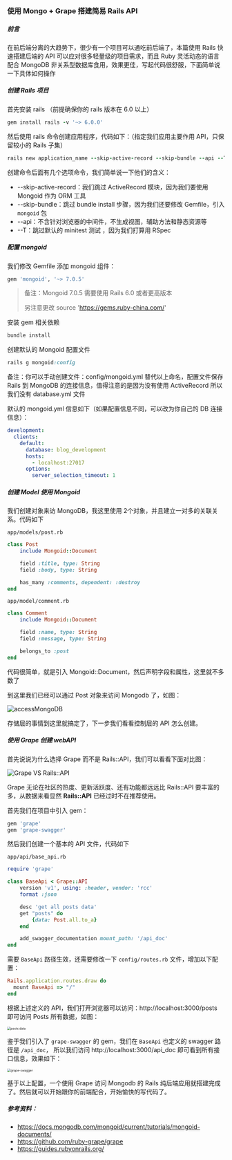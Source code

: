 ### 使用 Mongo + Grape 搭建简易 Rails API

##### 前言

在前后端分离的大趋势下，很少有一个项目可以通吃前后端了，本篇使用 Rails 快速搭建后端的 API 可以应对很多轻量级的项目需求，而且 Ruby 灵活动态的语言配合 MongoDB 非关系型数据库食用，效果更佳，写起代码很舒服，下面简单说一下具体如何操作



##### 创建 Rails 项目

首先安装 rails （前提确保你的 rails 版本在 6.0 以上）

```ruby
gem install rails -v '~> 6.0.0'
```



然后使用 rails 命令创建应用程序，代码如下：（指定我们应用主要作用 API，只保留较小的 Rails 子集）

```ruby
rails new application_name --skip-active-record --skip-bundle --api --T
```

创建命令后面有几个选项命令，我们简单说一下他们的含义：

* --skip-active-record：我们跳过 ActiveRecord 模块，因为我们要使用 Mongoid 作为 ORM 工具
* --skip-bundle：跳过 bundle install 步骤，因为我们还要修改 Gemfile，引入 `mongoid` 包
* --api：不含针对浏览器的中间件，不生成视图，辅助方法和静态资源等
* --T：跳过默认的 minitest 测试  ，因为我们打算用 RSpec



##### 配置 mongoid

我们修改 Gemfile 添加 mongoid 组件：

```ruby
gem 'mongoid', '~> 7.0.5'
```

> 备注：Mongoid 7.0.5 需要使用 Rails 6.0 或者更高版本
>
> 另注意更改 source 'https://gems.ruby-china.com/'



安装 gem 相关依赖

```ruby
bundle install
```



创建默认的 Mongoid 配置文件

```ruby
rails g mongoid:config
```

备注：你可以手动创建文件：config/mongoid.yml 替代以上命名，配置文件保存 Rails 到 MongoDB 的连接信息，值得注意的是因为没有使用 ActiveRecord  所以我们没有 database.yml 文件

默认的 mongoid.yml 信息如下（如果配置信息不同，可以改为你自己的 DB 连接信息）：

```yaml
development:
  clients:
    default:
      database: blog_development
      hosts:
        - localhost:27017
      options:
        server_selection_timeout: 1
```



##### 创建 Model 使用 Mongoid

我们创建对象来访 MongoDB，我这里使用 2个对象，并且建立一对多的关联关系。代码如下

`app/models/post.rb`

```ruby
class Post
    include Mongoid::Document

    field :title, type: String
    field :body, type: String

    has_many :comments, dependent: :destroy
end
```

`app/model/comment.rb`

```ruby
class Comment
    include Mongoid::Document

    field :name, type: String
    field :message, type: String

    belongs_to :post
end
```

代码很简单，就是引入 Mongoid::Document，然后声明字段和属性，这里就不多数了

到这里我们已经可以通过 Post 对象来访问 Mongodb 了，如图：

![accessMongoDB](https://pcloud-1258173945.cos.ap-guangzhou.myqcloud.com/uPic/kHKz2w.png)

存储层的事情到这里就搞定了，下一步我们看看控制层的 API 怎么创建。



##### 使用 Grape 创建 webAPI

首先说说为什么选择 Grape 而不是 Rails::API，我们可以看看下面对比图：

![Grape VS Rails::API](https://pcloud-1258173945.cos.ap-guangzhou.myqcloud.com/uPic/t6UuaM.png)

Grape 无论在社区的热度、更新活跃度、还有功能都远远比 Rails::API 要丰富的多，从数据来看显然 **Rails::API** 已经过时不在推荐使用。

首先我们在项目中引入 gem：

```ruby
gem 'grape'
gem 'grape-swagger'
```

然后我们创建一个基本的 API 文件，代码如下

`app/api/base_api.rb`

```ruby
require 'grape'

class BaseApi < Grape::API
    version 'v1', using: :header, vendor: 'rcc'
    format :json

    desc 'get all posts data'
    get "posts" do
        {data: Post.all.to_a}
    end

    add_swagger_documentation mount_path: '/api_doc'
end
```

需要 `BaseApi` 路径生效，还需要修改一下 `config/routes.rb` 文件，增加以下配置：

```ruby
Rails.application.routes.draw do
  mount BaseApi => "/"
end
```



根据上述定义的 API，我们打开浏览器可以访问：http://localhost:3000/posts 即可访问 Posts 所有数据，如图：

<img src="https://pcloud-1258173945.cos.ap-guangzhou.myqcloud.com/uPic/dmrxoI.png" alt="posts data" style="zoom:50%;" />

鉴于我们引入了  `grape-swagger` 的 gem，我们在 `BaseApi` 也定义的 swagger 路径是 `/api_doc`， 所以我们访问 http://localhost:3000/api_doc 即可看到所有接口信息，效果如下：

<img src="https://pcloud-1258173945.cos.ap-guangzhou.myqcloud.com/uPic/vl2u5B.png" alt="grape-swagger" style="zoom:50%;" />

基于以上配置，一个使用 Grape 访问 Mongodb 的 Rails 纯后端应用就搭建完成了。然后就可以开始跟你的前端配合，开始愉快的写代码了。



##### 参考资料：
* https://docs.mongodb.com/mongoid/current/tutorials/mongoid-documents/
* https://github.com/ruby-grape/grape
* https://guides.rubyonrails.org/